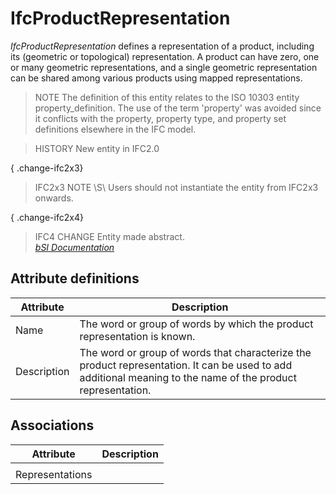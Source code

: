 IfcProductRepresentation
========================
_IfcProductRepresentation_ defines a representation of a product, including
its (geometric or topological) representation. A product can have zero, one or
many geometric representations, and a single geometric representation can be
shared among various products using mapped representations.  
  
> NOTE  The definition of this entity relates to the ISO 10303 entity
> property_definition. The use of the term 'property' was avoided since it
> conflicts with the property, property type, and property set definitions
> elsewhere in the IFC model.  
  
> HISTORY  New entity in IFC2.0  
  
{ .change-ifc2x3}  
> IFC2x3 NOTE \S\ Users should not instantiate the entity from IFC2x3 onwards.  
  
{ .change-ifc2x4}  
> IFC4 CHANGE  Entity made abstract.  
[ _bSI
Documentation_](https://standards.buildingsmart.org/IFC/DEV/IFC4_2/FINAL/HTML/schema/ifcrepresentationresource/lexical/ifcproductrepresentation.htm)


Attribute definitions
---------------------
| Attribute   | Description                                                                                                                                                  |
|-------------|--------------------------------------------------------------------------------------------------------------------------------------------------------------|
| Name        | The word or group of words by which the product representation is known.                                                                                     |
| Description | The word or group of words that characterize the product representation. It can be used to add additional meaning to the name of the product representation. |

Associations
------------
| Attribute       | Description   |
|-----------------|---------------|
|                 |               |
| Representations |               |


